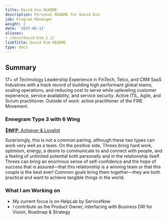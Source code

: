 ```yaml
---
title: David Kim README
description: Personal README for David Kim
job: Program Mananger
weight: 2
date: '2025-06-12'
aliases:
- /docs/david-kim_1_1/
linkTitle: David Kim README
type: docs
---
```


## Summary

17+ of Technology Leadership Experience in FinTech, Telco, and CRM SaaS Industries with a track record of building high performant global teams, scaling operations, and reducing cost to serve while upleveling customer experience, service availability, and service security. Active ITIL, Agile, and Scrum practitioner. Outside of work: active practitioner of the FIRE Movement.

### Ennegram Type 3 with 6 Wing

🔗[**INFP**: Achiever & Loyalist](https://www.enneagraminstitute.com/relationship-type-3-with-type-6/)

Surprisingly, this is not a common pairing, although these two types can work very well as a team. On the positive side, Threes bring hard work, optimism, energy, a desire to communicate to and connect with people, and a feeling of unlimited potential both personally and in the relationship itself. Threes can bring an enormous sense of self-confidence and the hope of success that is assured—that this relationship is a winning team or that this couple is the best ever! Common goals bring them together—they are both practical and want to achieve tangible things in the world.

### What I am Working on

- My current focus is on HelpLab by ServiceNow
- I contribute as the Product Owner, interfacing with Business DRI for Vision, Roadmap & Strategy

